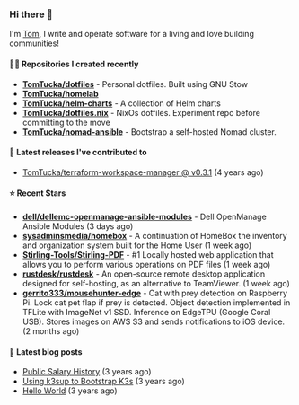 ### Hi there 👋

I'm [Tom](https://tomwithers.dev), I write and operate software for a living and love building communities! 

#### 👨‍💻 Repositories I created recently
- **[TomTucka/dotfiles](https://github.com/TomTucka/dotfiles)** - Personal dotfiles. Built using  GNU Stow
- **[TomTucka/homelab](https://github.com/TomTucka/homelab)**
- **[TomTucka/helm-charts](https://github.com/TomTucka/helm-charts)** - A collection of Helm charts
- **[TomTucka/dotfiles.nix](https://github.com/TomTucka/dotfiles.nix)** - NixOs dotfiles. Experiment repo before committing to the move
- **[TomTucka/nomad-ansible](https://github.com/TomTucka/nomad-ansible)** - Bootstrap a self-hosted Nomad cluster.

#### 🚀 Latest releases I've contributed to


- [TomTucka/terraform-workspace-manager @ v0.3.1](https://github.com/TomTucka/terraform-workspace-manager/releases/tag/v0.3.1) (4 years ago)

#### ⭐ Recent Stars


- **[dell/dellemc-openmanage-ansible-modules](https://github.com/dell/dellemc-openmanage-ansible-modules)** - Dell OpenManage Ansible Modules (3 days ago)
- **[sysadminsmedia/homebox](https://github.com/sysadminsmedia/homebox)** - A continuation of HomeBox the inventory and organization system built for the Home User (1 week ago)
- **[Stirling-Tools/Stirling-PDF](https://github.com/Stirling-Tools/Stirling-PDF)** - #1 Locally hosted web application that allows you to perform various operations on PDF files (1 week ago)
- **[rustdesk/rustdesk](https://github.com/rustdesk/rustdesk)** - An open-source remote desktop application designed for self-hosting, as an alternative to TeamViewer. (1 week ago)
- **[gerrito333/mousehunter-edge](https://github.com/gerrito333/mousehunter-edge)** - Cat with prey detection on Raspberry Pi. Lock cat pet flap if prey is detected. Object detection implemented in TFLite with ImageNet v1 SSD. Inference on EdgeTPU (Google Coral USB). Stores images on AWS S3 and sends notifications to iOS device. (2 months ago)

#### 📄 Latest blog posts
- [Public Salary History](https://tomwithers.dev/posts/public-salary-history/) (3 years ago)
- [Using k3sup to Bootstrap K3s](https://tomwithers.dev/posts/k3s-bootstrap/) (3 years ago)
- [Hello World](https://tomwithers.dev/posts/hello-world/) (3 years ago)
